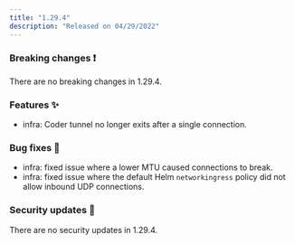 ```yaml
---
title: "1.29.4"
description: "Released on 04/29/2022"
---
```


### Breaking changes ❗

There are no breaking changes in 1.29.4.

### Features ✨

- infra: Coder tunnel no longer exits after a single connection.

### Bug fixes 🐛

- infra: fixed issue where a lower MTU caused connections to break.
- infra: fixed issue where the default Helm `networkingress` policy did not
  allow inbound UDP connections.

### Security updates 🔐

There are no security updates in 1.29.4.
